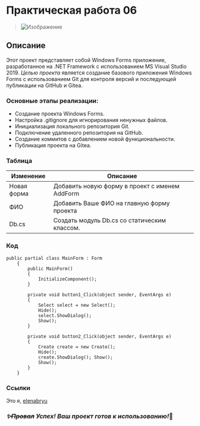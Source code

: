 # **Практическая работа 06**
> ![Изображение](https://encrypted-tbn0.gstatic.com/images?q=tbn:ANd9GcR_eU_1BWOSNZYoNhUCcZlvLvYATkQi77ywSw&s "Я 😍 git")
## **Описание**
Этот проект представляет собой Windows Forms приложение, разработанное на .NET Framework с использованием MS Visual Studio 2019. *Целью проекта* является создание базового приложения Windows Forms с использованием Git для контроля версий и последующей публикации на GitHub и Gitea.
### **Основные этапы реализации:**
* Создание проекта Windows Forms.
* Настройка .gitignore для игнорирования ненужных файлов.
* Инициализация локального репозитория Git.
* Подключение удаленного репозитория на GitHub.
* Создание коммитов с добавлением новой функциональности.
* Публикация проекта на Gitea.
### **Таблица**
| Изменение | Описание |
|-------|----------|
| Новая форма | Добавить новую форму в проект с именем AddForm| 
| ФИО | Добавить Ваше ФИО на главную форму проекта|
|Db.cs |Создать модуль Db.cs со статическим классом.| 
### **Код**  
```
public partial class MainForm : Form
    {
        public MainForm()
        {
            InitializeComponent();
        }

        private void button1_Click(object sender, EventArgs e)
        {
            Select select = new Select();
            Hide();
            select.ShowDialog();
            Show();
        }

        private void button2_Click(object sender, EventArgs e)
        {
            Create create = new Create();
            Hide();
            create.ShowDialog(); Show();
            Show();
        }
    }
```
### **Ссылки**
Это я, [elenabryu](https://github.com/elenabryu "Ссылка на мою страницу GitHub")
### *:sparkles:~~Провал~~ Успех! Ваш проект готов к использованию!*:tada:
